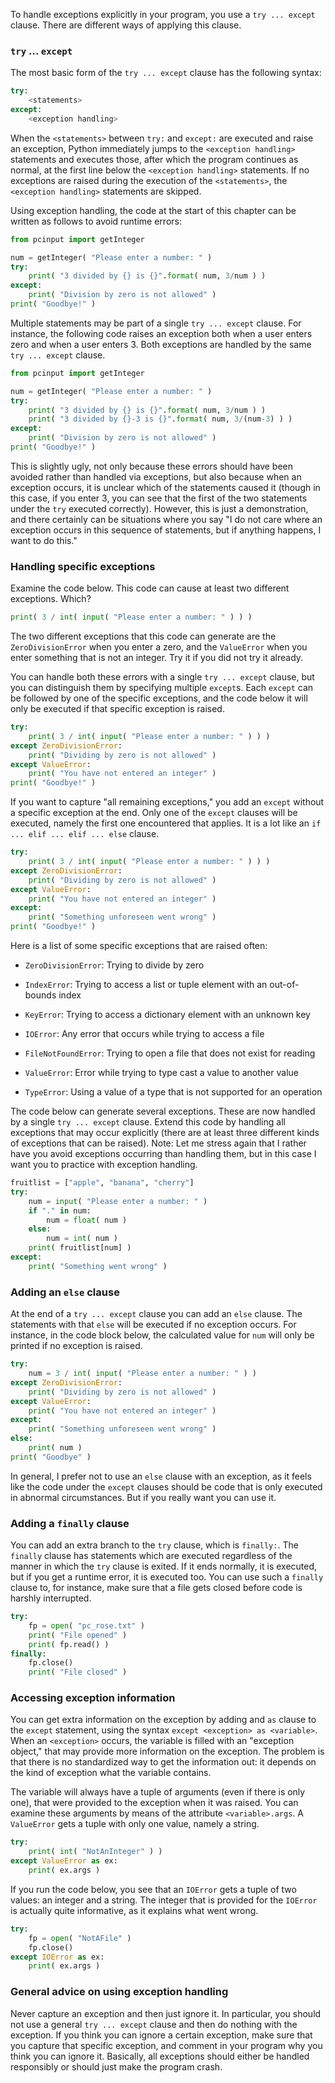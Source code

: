 To handle exceptions explicitly in your program, you use a
`try ... except` clause. There are different ways of applying this
clause.

### `try` ... `except`

The most basic form of the `try ... except` clause has the following
syntax:

```python
try:
    <statements>
except:
    <exception handling>
```

When the `<statements>` between `try:` and `except:` are executed and
raise an exception, Python immediately jumps to the
`<exception handling>` statements and executes those, after which the
program continues as normal, at the first line below the
`<exception handling>` statements. If no exceptions are raised during
the execution of the `<statements>`, the `<exception handling>`
statements are skipped.

Using exception handling, the code at the start of this chapter can be
written as follows to avoid runtime errors:

```python
from pcinput import getInteger

num = getInteger( "Please enter a number: " )
try:
    print( "3 divided by {} is {}".format( num, 3/num ) )
except:
    print( "Division by zero is not allowed" )
print( "Goodbye!" )
```

Multiple statements may be part of a single `try ... except` clause. For
instance, the following code raises an exception both when a user enters
zero and when a user enters 3. Both exceptions are handled by the same
`try ... except` clause.

```python
from pcinput import getInteger

num = getInteger( "Please enter a number: " )
try:
    print( "3 divided by {} is {}".format( num, 3/num ) )
    print( "3 divided by {}-3 is {}".format( num, 3/(num-3) ) )
except:
    print( "Division by zero is not allowed" )
print( "Goodbye!" )
```

This is slightly ugly, not only because these errors should have been
avoided rather than handled via exceptions, but also because when an
exception occurs, it is unclear which of the statements caused it
(though in this case, if you enter 3, you can see that the first of the
two statements under the `try` executed correctly). However, this is
just a demonstration, and there certainly can be situations where you
say "I do not care where an exception occurs in this sequence of
statements, but if anything happens, I want to do this."

### Handling specific exceptions

Examine the code below. This code can cause at least two different
exceptions. Which?

```python
print( 3 / int( input( "Please enter a number: " ) ) )
```

The two different exceptions that this code can generate are the
`ZeroDivisionError` when you enter a zero, and the `ValueError` when you
enter something that is not an integer. Try it if you did not try it
already.

You can handle both these errors with a single `try ... except` clause,
but you can distinguish them by specifying multiple `except`s. Each
`except` can be followed by one of the specific exceptions, and the code
below it will only be executed if that specific exception is raised.

```python
try:
    print( 3 / int( input( "Please enter a number: " ) ) )
except ZeroDivisionError:
    print( "Dividing by zero is not allowed" )
except ValueError:
    print( "You have not entered an integer" )
print( "Goodbye!" )
```

If you want to capture "all remaining exceptions," you add an `except`
without a specific exception at the end. Only one of the `except`
clauses will be executed, namely the first one encountered that applies.
It is a lot like an `if ... elif ... elif ... else` clause.

```python
try:
    print( 3 / int( input( "Please enter a number: " ) ) )
except ZeroDivisionError:
    print( "Dividing by zero is not allowed" )
except ValueError:
    print( "You have not entered an integer" )
except:
    print( "Something unforeseen went wrong" )
print( "Goodbye!" )
```

Here is a list of some specific exceptions that are raised often:

-   `ZeroDivisionError`: Trying to divide by zero

-   `IndexError`: Trying to access a list or tuple element with an
    out-of-bounds index

-   `KeyError`: Trying to access a dictionary element with an unknown
    key

-   `IOError`: Any error that occurs while trying to access a file

-   `FileNotFoundError`: Trying to open a file that does not exist for
    reading

-   `ValueError`: Error while trying to type cast a value to another
    value

-   `TypeError`: Using a value of a type that is not supported for an
    operation

The code below can generate several exceptions. These are now handled by
a single `try ... except` clause. Extend this code by handling all
exceptions that may occur explicitly (there are at least three different
kinds of exceptions that can be raised). Note: Let me stress again that
I rather have you avoid exceptions occurring than handling them, but in
this case I want you to practice with exception handling.

```python
fruitlist = ["apple", "banana", "cherry"]
try:
    num = input( "Please enter a number: " )
    if "." in num:
        num = float( num )
    else:
        num = int( num )
    print( fruitlist[num] )
except:
    print( "Something went wrong" )    
```

### Adding an `else` clause

At the end of a `try ... except` clause you can add an `else` clause.
The statements with that `else` will be executed if no exception occurs.
For instance, in the code block below, the calculated value for `num`
will only be printed if no exception is raised.

```python
try:
    num = 3 / int( input( "Please enter a number: " ) ) 
except ZeroDivisionError:
    print( "Dividing by zero is not allowed" )
except ValueError:
    print( "You have not entered an integer" )
except:
    print( "Something unforeseen went wrong" )
else:
    print( num )
print( "Goodbye" )
```

In general, I prefer not to use an `else` clause with an exception, as
it feels like the code under the `except` clauses should be code that is
only executed in abnormal circumstances. But if you really want you can
use it.

### Adding a `finally` clause

You can add an extra branch to the `try` clause, which is `finally:`.
The `finally` clause has statements which are executed regardless of the
manner in which the `try` clause is exited. If it ends normally, it is
executed, but if you get a runtime error, it is executed too. You can
use such a `finally` clause to, for instance, make sure that a file gets
closed before code is harshly interrupted.

```python
try:
    fp = open( "pc_rose.txt" )
    print( "File opened" )
    print( fp.read() )
finally:
    fp.close()
    print( "File closed" )
```

### Accessing exception information

You can get extra information on the exception by adding and `as` clause
to the `except` statement, using the syntax
`except <exception> as <variable>`. When an `<exception>` occurs, the
variable is filled with an "exception object," that may provide more
information on the exception. The problem is that there is no
standardized way to get the information out: it depends on the kind of
exception what the variable contains.

The variable will always have a tuple of arguments (even if there is
only one), that were provided to the exception when it was raised. You
can examine these arguments by means of the attribute `<variable>.args`.
A `ValueError` gets a tuple with only one value, namely a string.

```python
try:
    print( int( "NotAnInteger" ) )
except ValueError as ex:
    print( ex.args )
```

If you run the code below, you see that an `IOError` gets a tuple of two
values: an integer and a string. The integer that is provided for the
`IOError` is actually quite informative, as it explains what went wrong.

```python
try:
    fp = open( "NotAFile" )
    fp.close()
except IOError as ex:
    print( ex.args )
```

### General advice on using exception handling

Never capture an exception and then just ignore it. In particular, you
should not use a general `try ... except` clause and then do nothing
with the exception. If you think you can ignore a certain exception,
make sure that you capture that specific exception, and comment in your
program why you think you can ignore it. Basically, all exceptions
should either be handled responsibly or should just make the program
crash.
